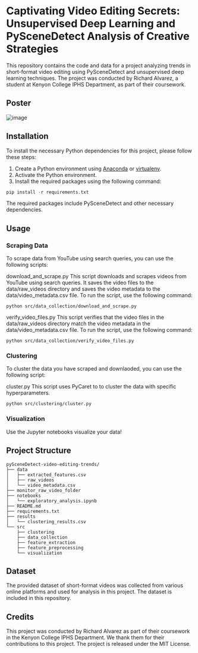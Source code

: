 # Captivating Video Editing Secrets: Unsupervised Deep Learning and PySceneDetect Analysis of Creative Strategies

This repository contains the code and data for a project analyzing trends in short-format video editing using PySceneDetect and unsupervised deep learning techniques. The project was conducted by Richard Alvarez, a student at Kenyon College IPHS Department, as part of their coursework.

## Poster

![image](https://github.com/raulduk3/pySceneDetect-video-editing-trends/raw/main/richard%20alvarez_iphs484_spr2023_final_poster.pptx-1.png)

## Installation

To install the necessary Python dependencies for this project, please follow these steps:
1. Create a Python environment using [Anaconda](https://www.anaconda.com/products/individual) or [virtualenv](https://virtualenv.pypa.io/en/latest/).
2. Activate the Python environment.
3. Install the required packages using the following command:

```python
pip install -r requirements.txt
```

The required packages include PySceneDetect and other necessary dependencies.

## Usage
### Scraping Data
To scrape data from YouTube using search queries, you can use the following scripts:

download_and_scrape.py
This script downloads and scrapes videos from YouTube using search queries. It saves the video files to the data/raw_videos directory and saves the video metadata to the data/video_metadata.csv file. To run the script, use the following command:

```
python src/data_collection/download_and_scrape.py
```

verify_video_files.py
This script verifies that the video files in the data/raw_videos directory match the video metadata in the data/video_metadata.csv file. To run the script, use the following command:

```
python src/data_collection/verify_video_files.py
```

### Clustering
To cluster the data you have scraped and downlaoded, you can use the following script:

cluster.py
This script uses PyCaret to to cluster the data with specific hyperparameters. 

```
python src/clustering/cluster.py
```

### Visualization
Use the Jupyter notebooks visualize your data!

## Project Structure
```
pySceneDetect-video-editing-trends/
├── data
│   ├── extracted_features.csv
│   ├── raw_videos
│   └── video_metadata.csv
├── monitor_raw_video_folder
├── notebooks
│   └── exploratory_analysis.ipynb
├── README.md
├── requirements.txt
├── results
│   └── clustering_results.csv
└── src
    ├── clustering
    ├── data_collection
    ├── feature_extraction
    ├── feature_preprocessing
    └── visualization
```

## Dataset

The provided dataset of short-format videos was collected from various online platforms and used for analysis in this project. The dataset is included in this repository.

## Credits

This project was conducted by Richard Alvarez as part of their coursework in the Kenyon College IPHS Department. We thank them for their contributions to this project. The project is released under the MIT License.
